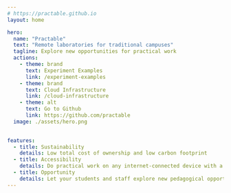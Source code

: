 ```yaml
---
# https://practable.github.io
layout: home

hero:
  name: "Practable"
  text: "Remote laboratories for traditional campuses"
  tagline: Explore new opportunities for practical work
  actions:
    - theme: brand
      text: Experiment Examples
      link: /experiment-examples
    - theme: brand
      text: Cloud Infrastructure
      link: /cloud-infrastructure
    - theme: alt
      text: Go to Github
      link: https://github.com/practable
  image: ./assets/hero.png
	  

features:
  - title: Sustainability
    details: Low total cost of ownership and low carbon footprint 
  - title: Accessibility
    details: Do practical work on any internet-connected device with a browser
  - title: Opportunity
    details: Let your students and staff explore new pedagogical opportunities
---
```


